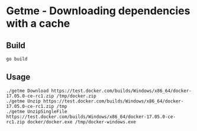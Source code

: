 # Getme - Downloading dependencies with a cache

## Build

```
go build
```

## Usage

```
./getme Download https://test.docker.com/builds/Windows/x86_64/docker-17.05.0-ce-rc1.zip /tmp/docker.zip
./getme Unzip https://test.docker.com/builds/Windows/x86_64/docker-17.05.0-ce-rc1.zip /tmp
./getme UnzipSingleFile https://test.docker.com/builds/Windows/x86_64/docker-17.05.0-ce-rc1.zip docker/docker.exe /tmp/docker-windows.exe
```